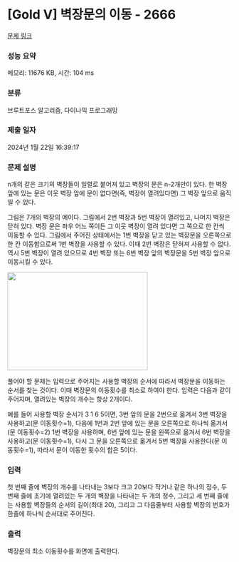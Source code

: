 # [Gold V] 벽장문의 이동 - 2666 

[문제 링크](https://www.acmicpc.net/problem/2666) 

### 성능 요약

메모리: 11676 KB, 시간: 104 ms

### 분류

브루트포스 알고리즘, 다이나믹 프로그래밍

### 제출 일자

2024년 1월 22일 16:39:17

### 문제 설명

<p>n개의 같은 크기의 벽장들이 일렬로 붙어져 있고 벽장의 문은 n-2개만이 있다. 한 벽장 앞에 있는 문은 이웃 벽장 앞에 문이 없다면(즉, 벽장이 열려있다면) 그 벽장 앞으로 움직일 수 있다.</p>

<p>그림은 7개의 벽장의 예이다. 그림에서 2번 벽장과 5번 벽장이 열려있고, 나머지 벽장은 닫혀 있다.  벽장 문은 좌우 어느 쪽이든 그 이웃 벽장이 열려 있다면 그 쪽으로 한 칸씩 이동할 수 있다. 그림에서 주어진 상태에서는 1번 벽장을 닫고 있는 벽장문을 오른쪽으로 한 칸 이동함으로써 1번 벽장을 사용할 수 있다. 이때 2번 벽장은 닫혀져 사용할 수 없다. 역시 5번 벽장이 열려 있으므로 4번 벽장 또는 6번 벽장 앞의 벽장문을 5번 벽장 앞으로 이동시킬 수 있다.</p>

<p><img alt="" src="https://www.acmicpc.net/upload/images/ZNqDSxxvtQyqjJsNjdl7zDoz25wBl.png" style="height:220px; width:315px"></p>

<p>풀어야 할 문제는 입력으로 주어지는 사용할 벽장의 순서에 따라서 벽장문을 이동하는 순서를 찾는 것이다. 이때 벽장문의 이동횟수를 최소로 하여야 한다. 입력은 다음과 같이 주어지며, 열려있는 벽장의 개수는 항상 2개이다.</p>

<p>예를 들어 사용할 벽장 순서가 3 1 6 5이면, 3번 앞의 문을 2번으로 옮겨서 3번 벽장을 사용하고(문 이동횟수=1), 다음에 1번과 2번 앞에 있는 문을 오른쪽으로 하나씩 옮겨서(문 이동횟수=2) 1번 벽장을 사용하며, 6번 앞에 있는 문을 왼쪽으로 옮겨서 6번 벽장을 사용하고(문 이동횟수=1), 다시 그 문을 오른쪽으로 옮겨서 5번 벽장을 사용한다(문 이동횟수=1), 따라서 문이 이동한 횟수의 합은 5이다.</p>

### 입력 

 <p>첫 번째 줄에 벽장의 개수를 나타내는 3보다 크고 20보다 작거나 같은 하나의 정수, 두 번째 줄에 초기에 열려있는 두 개의 벽장을 나타내는 두 개의 정수, 그리고 세 번째 줄에는 사용할 벽장들의 순서의 길이(최대 20), 그리고 그 다음줄부터 사용할 벽장의 번호가 한줄에 하나씩 순서대로 주어진다.</p>

### 출력 

 <p>벽장문의 최소 이동횟수를 화면에 출력한다.</p>

